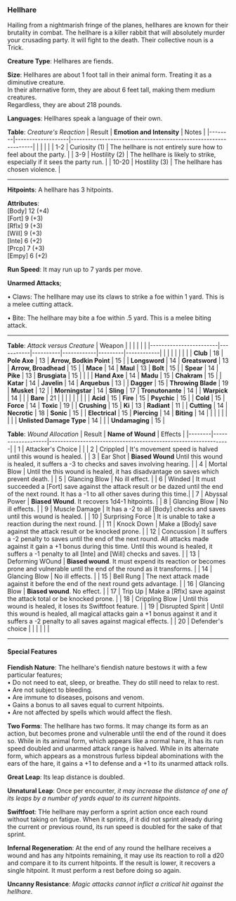 ### Hellhare
Hailing from a nightmarish fringe of the planes, hellhares are known for their brutality in combat. The hellhare is a killer rabbit that will absolutely murder your crusading party. It will fight to the death. Their collective noun is a Trick.

**Creature Type**: Hellhares are fiends.

**Size**: Hellhares are about 1 foot tall in their animal form. Treating it as a diminutive creature.  
In their alternative form, they are about 6 feet tall, making them medium creatures.  
Regardless, they are about 218 pounds.

**Languages**: Hellhares speak a language of their own.

**Table**: *Creature's Reaction*
| Result | **Emotion and Intensity** | Notes                                                        |
|--------|-------------------|----------------------------------------------------------------|
|        |                                                |                                   |
|   1-2  | Curiosity (1) | The hellhare is not entirely sure how to feel about the party.   |
|   3-9  | Hostility (2)  | The hellhare is likely to strike, especially if it sees the party run. |
|  10-20 | Hostility (3)    | The hellhare has chosen violence. |


-----

**Hitpoints**: A hellhare has 3 hitpoints.

**Attributes**:  
[Body] 12 (+4)  
[Fort] 9 (+3)  
[Rflx] 9 (+3)  
[Will] 9 (+3)  
[Inte] 6 (+2)  
[Prcp] 7 (+3)  
[Empy] 6 (+2)  

**Run Speed**: It may run up to 7 yards per move.

**Unarmed Attacks**;

 • Claws: The hellhare may use its claws to strike a foe within 1 yard. This is a melee cutting attack.

 • Bite: The hellhare may bite a foe within .5 yard. This is a melee biting attack.

---------------------

**Table**: *Attack versus Creature*
| Weapon                 |          |            |         |            |         |
|------------------------|-----------|----------|------------|---------|------------|
|                        |          |            |         |            |         |
| **Club**                   | 18   | **Pole Axe** | 13     | **Arrow, Bodkin Point**    | 15    |
| **Longsword**              | 14    | **Greatsword** | 13     | **Arrow, Broadhead**       | 15    |
| **Mace**                   | 14    | **Maul** | 13     | **Bolt** | 15    |
| **Spear**                  | 14     | **Pike** | 13     | **Brusgiata** | 15     |  |     |
| **Hand Axe**               | 14     | **Madu** | 15     | **Chakram** | 15    |
| **Katar**                  | 14     | **Javelin** | 14    | **Arquebus** | 13    |
| **Dagger**                 | 15     | **Throwing Blade** | 19  | **Musket** | 12    |
| **Morningstar**            | 14     | **Sling** | 17    | **Tronutonante** | 14    |
| **Warpick**                | 14     |  |  | **Bare** |  21 |
|                        |           |          |            |         |            |
| **Acid**                   | 15     | **Fire** | 15    | **Psychic** | 15     |
| **Cold**                   | 15     | **Force** | 14     | **Toxic**  | 19     |
| **Crushing**               | 15     | **Ki** | 13     | **Radiant** | 11     |
| **Cutting**                | 14     | **Necrotic** | 18     | **Sonic** | 15    |
| **Electrical**             | 15     | **Piercing** | 14     | **Biting** | 14    |
|                        |           |          |            |         |            |
| **Unlisted Damage Type** | 14 |    |     | **Undamaging** | 15 |



**Table**: *Wound Allocation*
| Result | **Name of Wound** | Effects                                                        |
|--------|-------------------|----------------------------------------------------------------|
|   1    | Attacker's Choice |                                                                |
|   2    | Crippled          | It's movement speed is halved until this wound is healed.      |
|   3    | Ear Shot       | **Biased Wound** Until this wound is healed, it suffers a -3 to checks and saves involving hearing. |
|   4    | Mortal Blow       | Until the this wound is healed, it has disadvantage on saves which prevent death. |
|   5    | Glancing Blow          | No ill effect. |
|   6    | Winded            | It must succeeded a [Fort] save against the attack result or be dazed until the end of the next round. It has a -1 to all other saves during this time.|
|   7    | Abyssal Power   | **Biased Wound**. It recovers 1d4-1 hitpoints. |
|   8    | Glancing Blow     | No ill effects.                                     |
|   9    | Muscle Damage     | It has a -2 to all [Body] checks and saves until this wound is healed. |
|   10   | Surprising Force   | It is unable to take a reaction during the next round. |
|   11   | Knock Down        | Make a [Body] save against the attack result or be knocked prone. |
|   12   | Concussion        | It suffers a -2 penalty to saves until the end of the next round. All attacks made against it gain a +1 bonus during this time. Until this wound is healed, it suffers a -1 penalty to all [Inte] and [Will] checks and saves. |
|   13   | Deforming WOund  | **Biased wound**. It must expend its reaction or becomes prone and vulnerable until the end of the round as it transforms. |
|   14   | Glancing Blow     | No ill effects. |
|   15   | Bell Rung         | The next attack made against it before the end of the next round gets advantage.  |
|   16   | Glancing Blow     | **Biased wound**. No effect. |
|   17   | Trip Up           | Make a [Rflx] save against the attack total or be knocked prone.                                  |
|   18   | Crippling Blow         | Until this wound is healed, it loses its Swiftfoot feature. |
|   19   | Disrupted Spirit  | Until this wound is healed, all magical attacks gain a +1 bonus against it and it suffers a -2 penalty to all saves against magical effects. |
|   20   | Defender's choice |                                   |
|        |                                                |                                   |

---------------------

#### Special Features

**Fiendish Nature**: The hellhare's fiendish nature bestows it with a few particular features;  
 • Do not need to eat, sleep, or breathe. They do still need to relax to rest.  
 • Are not subject to bleeding.  
 • Are immune to diseases, poisons and venom.  
 • Gains a bonus to all saves equal to current hitpoints.  
 • Are not affected by spells which would affect the flesh.   

**Two Forms**: The hellhare has two forms. It may change its form as an action, but becomes prone and vulnerable until the end of the round it does so. While in its animal form, which appears like a normal hare, it has its run speed doubled and unarmed attack range is halved. While in its alternate form, which appears as a monstrous furless bipdeal abominations with the ears of the hare, it gains a +1 to defense and a +1 to its unarmed attack rolls.

**Great Leap**: Its leap distance is doubled.

**Unnatural Leap**: Once per encounter, *it may increase the distance of one of its leaps by a number of yards equal to its current hitpoints*.

**Swiftfoot**: THe hellhare may perform a sprint action once each round without taking on fatigue. When it sprints, if it did not sprint already during the current or previous round, its run speed is doubled for the sake of that sprint.

**Infernal Regeneration**: At the end of any round the hellhare receives a wound and has any hitpoints remaining, it may use its reaction to roll a d20 and compare it to its current hitpoints. If the result is lower, it recovers a single hitpoint. It must perform a rest before doing so again.

**Uncanny Resistance**: _Magic attacks cannot inflict a critical hit against the hellhare_.
